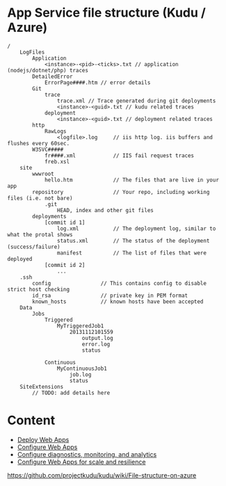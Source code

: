 # App Service file structure (Kudu / Azure)

```
/
    LogFiles
        Application
            <instance>-<pid>-<ticks>.txt // application (nodejs/dotnet/php) traces
        DetailedError
            ErrorPage####.htm // error details
        Git
            trace
                trace.xml // Trace generated during git deployments
                <instance>-<guid>.txt // kudu related traces
            deployment
                <instance>-<guid>.txt // deployment related traces
        http
            RawLogs
                <logfile>.log     // iis http log. iis buffers and flushes every 60sec.
        W3SVC#####
            fr####.xml            // IIS fail request traces
            freb.xsl
    site
        wwwroot
            hello.htm             // The files that are live in your app
        repository                // Your repo, including working files (i.e. not bare)
            .git
                HEAD, index and other git files
        deployments
            [commit id 1]
                log.xml           // The deployment log, similar to what the protal shows
                status.xml        // The status of the deployment (success/failure)
                manifest          // The list of files that were deployed
            [commit id 2]
                ...
    .ssh
        config                // This contains config to disable strict host checking
        id_rsa                // private key in PEM format
        known_hosts           // known hosts have been accepted
    Data
        Jobs
            Triggered
                MyTriggeredJob1
                    20131112101559
                        output.log
                        error.log
                        status

            Continuous
                MyContinuousJob1
                    job.log
                    status
    SiteExtensions
        // TODO: add details here
```



# Content
- [Deploy Web Apps](Deploy%20Web%20Apps/README.md)
- [Configure Web Apps](Configure%20Web%20Apps/README.md)
- [Configure diagnostics, monitoring, and analytics](Configure%20diagnostics%2C%20monitoring%2C%20and%20analytics/README.md)
- [Configure Web Apps for scale and resilience](Configure%20Web%20Apps%20for%20scale%20and%20resilience/README.md)


https://github.com/projectkudu/kudu/wiki/File-structure-on-azure